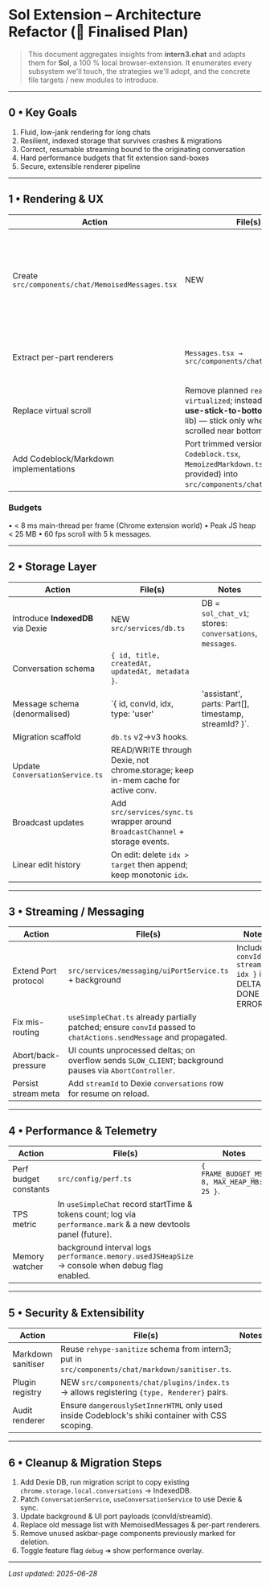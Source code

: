 # Sol Extension – Architecture Refactor (🚧 Finalised Plan)

> This document aggregates insights from **intern3.chat** and adapts them for **Sol**, a 100 % local browser-extension. It enumerates every subsystem we'll touch, the strategies we'll adopt, and the concrete file targets / new modules to introduce.

---

## 0 • Key Goals

1. Fluid, low-jank rendering for long chats
2. Resilient, indexed storage that survives crashes & migrations
3. Correct, resumable streaming bound to the originating conversation
4. Hard performance budgets that fit extension sand-boxes
5. Secure, extensible renderer pipeline

---

## 1 • Rendering & UX

| Action                                            | File(s)                                                                                                                                        | Notes                                                                                                               |
| ------------------------------------------------- | ---------------------------------------------------------------------------------------------------------------------------------------------- | ------------------------------------------------------------------------------------------------------------------- |
| Create `src/components/chat/MemoisedMessages.tsx` | NEW                                                                                                                                            | Wrapper around `<Messages>` that memoises each message & throttles streaming rerenders ≤ 50 ms using `useThrottle`. |
| Extract per-part renderers                        | `Messages.tsx → src/components/chat/renderers/*`                                                                                               | Follow intern3 `PartsRenderer`; each renderer exported as React.memo.                                               |
| Replace virtual scroll                            | Remove planned `react-virtualized`; instead integrate **use-stick-to-bottom** (light 1 kB lib) — stick only when user is scrolled near bottom. |
| Add Codeblock/Markdown implementations            | Port trimmed version of `Codeblock.tsx`, `MemoizedMarkdown.tsx` (already provided) into `src/components/chat/markdown/`.                       |

### Budgets

• < 8 ms main-thread per frame (Chrome extension world) • Peak JS heap < 25 MB • 60 fps scroll with 5 k messages.

---

## 2 • Storage Layer

| Action                            | File(s)                                                                          | Notes                                                    |
| --------------------------------- | -------------------------------------------------------------------------------- | -------------------------------------------------------- |
| Introduce **IndexedDB** via Dexie | NEW `src/services/db.ts`                                                         | DB = `sol_chat_v1`; stores: `conversations`, `messages`. |
| Conversation schema               | `{ id, title, createdAt, updatedAt, metadata }`.                                 |
| Message schema (denormalised)     | `{ id, convId, idx, type: 'user'                                                 | 'assistant', parts: Part[], timestamp, streamId? }`.     |
| Migration scaffold                | `db.ts` v2->v3 hooks.                                                            |
| Update `ConversationService.ts`   | READ/WRITE through Dexie, not chrome.storage; keep in-mem cache for active conv. |
| Broadcast updates                 | Add `src/services/sync.ts` wrapper around `BroadcastChannel` + storage events.   |
| Linear edit history               | On edit: delete `idx > target` then append; keep monotonic `idx`.                |

---

## 3 • Streaming / Messaging

| Action               | File(s)                                                                                                           | Notes                                                        |
| -------------------- | ----------------------------------------------------------------------------------------------------------------- | ------------------------------------------------------------ |
| Extend Port protocol | `src/services/messaging/uiPortService.ts` + background                                                            | Include `{ convId, streamId, idx }` in DELTA / DONE / ERROR. |
| Fix mis-routing      | `useSimpleChat.ts` already partially patched; ensure `convId` passed to `chatActions.sendMessage` and propagated. |
| Abort/back-pressure  | UI counts unprocessed deltas; on overflow sends `SLOW_CLIENT`; background pauses via `AbortController`.           |
| Persist stream meta  | Add `streamId` to Dexie `conversations` row for resume on reload.                                                 |

---

## 4 • Performance & Telemetry

| Action                | File(s)                                                                                                         | Notes                                      |
| --------------------- | --------------------------------------------------------------------------------------------------------------- | ------------------------------------------ |
| Perf budget constants | `src/config/perf.ts`                                                                                            | `{ FRAME_BUDGET_MS: 8, MAX_HEAP_MB: 25 }`. |
| TPS metric            | In `useSimpleChat` record startTime & tokens count; log via `performance.mark` & a new devtools panel (future). |
| Memory watcher        | background interval logs `performance.memory.usedJSHeapSize` → console when debug flag enabled.                 |

---

## 5 • Security & Extensibility

| Action             | File(s)                                                                                          | Notes |
| ------------------ | ------------------------------------------------------------------------------------------------ | ----- |
| Markdown sanitiser | Reuse `rehype-sanitize` schema from intern3; put in `src/components/chat/markdown/sanitiser.ts`. |
| Plugin registry    | NEW `src/components/chat/plugins/index.ts` → allows registering `{type, Renderer}` pairs.        |
| Audit renderer     | Ensure `dangerouslySetInnerHTML` only used inside Codeblock's shiki container with CSS scoping.  |

---

## 6 • Cleanup & Migration Steps

1. Add Dexie DB, run migration script to copy existing `chrome.storage.local.conversations` → IndexedDB.
2. Patch `ConversationService`, `useConversationService` to use Dexie & sync.
3. Update background & UI port payloads (convId/streamId).
4. Replace old message list with MemoisedMessages & per-part renderers.
5. Remove unused askbar-page components previously marked for deletion.
6. Toggle feature flag `debug` ➜ show performance overlay.

---

_Last updated: 2025-06-28_
